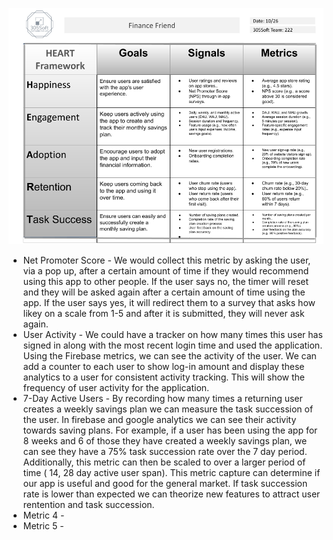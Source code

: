 ![Heart Framework](HEART_Framework.png)

*  Net Promoter Score - We would collect this metric by asking the user, via a pop up, after a certain amount of time if they would recommend using this app to other people. If the user says no, the timer will reset and they will be asked again after a certain amount of time using the app. If the user says yes, it will redirect them to a survey that asks how likey on a scale from 1-5 and after it is submitted, they will never ask again.
* User Activity - We could have a tracker on how many times this user has signed in along with the most recent login time and used the application. Using the Firebase metrics, we can see the activity of the user. We can add a counter to each user to show log-in amount and display these analytics to a user for consistent activity tracking. This will show the frequency of user activity for the application.  
* 7-Day Active Users - By recording how many times a returning user creates a weekly savings plan we can measure the task succession of the user. In firebase and google analytics we can see their activity towards saving plans. For example, if a user has been using the app for 8 weeks and 6 of those they have created a weekly savings plan, we can see they have a 75% task succession rate over the 7 day period. Additionally, this metric can then be scaled to over a larger period of time ( 14, 28 day active user span). This metric capture can determine if our app is useful and good for the general market. If task succession rate is lower than expected we can theorize new features to attract user rentention and task succession.  
* Metric 4 -
* Metric 5 -
